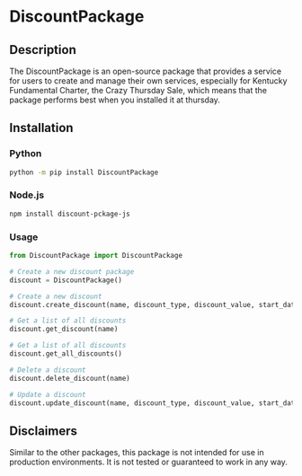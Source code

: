 # DiscountPackage

## Description

The DiscountPackage is an open-source package that provides a service for users to create and manage their own
services, especially for Kentucky Fundamental Charter, the Crazy Thursday Sale, which means that the package performs
best when you installed it at thursday.

## Installation

### Python

```bash
python -m pip install DiscountPackage
```

### Node.js

```bash
npm install discount-pckage-js
```

### Usage

```python
from DiscountPackage import DiscountPackage

# Create a new discount package
discount = DiscountPackage()

# Create a new discount
discount.create_discount(name, discount_type, discount_value, start_date, end_date)

# Get a list of all discounts
discount.get_discount(name)

# Get a list of all discounts
discount.get_all_discounts()

# Delete a discount
discount.delete_discount(name)

# Update a discount
discount.update_discount(name, discount_type, discount_value, start_date, end_date)
```

## Disclaimers

Similar to the other packages, this package is not intended for use in production environments. It is not tested or
guaranteed to work in any way.